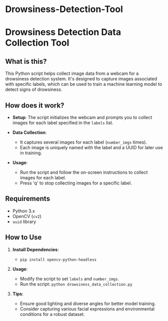# Drowsiness-Detection-Tool

# Drowsiness Detection Data Collection Tool

## What is this?

This Python script helps collect image data from a webcam for a drowsiness detection system. It's designed to capture images associated with specific labels, which can be used to train a machine learning model to detect signs of drowsiness.

## How does it work?

- **Setup**: The script initializes the webcam and prompts you to collect images for each label specified in the `labels` list.
  
- **Data Collection**: 
  - It captures several images for each label (`number_imgs` times).
  - Each image is uniquely named with the label and a UUID for later use in training.
  
- **Usage**:
  - Run the script and follow the on-screen instructions to collect images for each label.
  - Press 'q' to stop collecting images for a specific label.

## Requirements

- Python 3.x
- OpenCV (`cv2`)
- `uuid` library

## How to Use

1. **Install Dependencies**:
   - `pip install opencv-python-headless`

3. **Usage**:
   - Modify the script to set `labels` and `number_imgs`.
   - Run the script: `python drowsiness_data_collection.py`

4. **Tips**:
   - Ensure good lighting and diverse angles for better model training.
   - Consider capturing various facial expressions and environmental conditions for a robust dataset.

